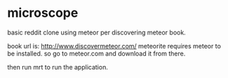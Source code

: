 microscope
==========
basic reddit clone using meteor per discovering meteor book.


book url is: http://www.discovermeteor.com/
meteorite requires meteor to be installed. so go to meteor.com and download it
from there.

then run mrt to run the application.
